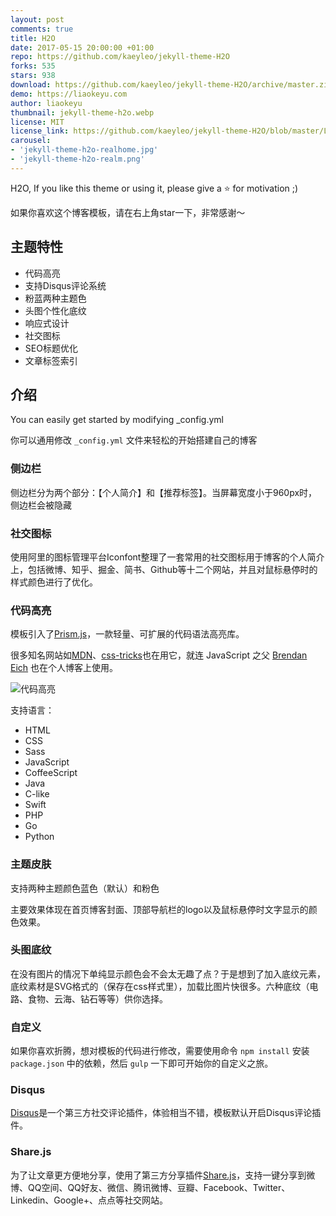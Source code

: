 ```yaml
---
layout: post
comments: true
title: H2O
date: 2017-05-15 20:00:00 +01:00
repo: https://github.com/kaeyleo/jekyll-theme-H2O
forks: 535
stars: 938
download: https://github.com/kaeyleo/jekyll-theme-H2O/archive/master.zip
demo: https://liaokeyu.com
author: liaokeyu
thumbnail: jekyll-theme-h2o.webp
license: MIT
license_link: https://github.com/kaeyleo/jekyll-theme-H2O/blob/master/LICENSE
carousel:
- 'jekyll-theme-h2o-realhome.jpg'
- 'jekyll-theme-h2o-realm.png'
---
```


H2O, If you like this theme or using it, please give a ⭐️ for motivation ;)

如果你喜欢这个博客模板，请在右上角star一下，非常感谢～

## 主题特性

* 代码高亮
* 支持Disqus评论系统
* 粉蓝两种主题色
* 头图个性化底纹
* 响应式设计
* 社交图标
* SEO标题优化
* 文章标签索引

## 介绍

You can easily get started by modifying _config.yml

你可以通用修改 `_config.yml` 文件来轻松的开始搭建自己的博客

### 侧边栏

侧边栏分为两个部分：【个人简介】和【推荐标签】。当屏幕宽度小于960px时，侧边栏会被隐藏

### 社交图标

使用阿里的图标管理平台Iconfont整理了一套常用的社交图标用于博客的个人简介上，包括微博、知乎、掘金、简书、Github等十二个网站，并且对鼠标悬停时的样式颜色进行了优化。

### 代码高亮

模板引入了[Prism.js](https://prismjs.com)，一款轻量、可扩展的代码语法高亮库。

很多知名网站如[MDN](https://developer.mozilla.org/)、[css-tricks](https://css-tricks.com/)也在用它，就连 JavaScript 之父 [Brendan Eich](https://brendaneich.com/) 也在个人博客上使用。

![代码高亮](https://on2171g4d.bkt.clouddn.com/jekyll-theme-h2o-highlight.png)

支持语言：

* HTML
* CSS
* Sass
* JavaScript
* CoffeeScript
* Java
* C-like
* Swift
* PHP
* Go
* Python

### 主题皮肤

支持两种主题颜色蓝色（默认）和粉色

主要效果体现在首页博客封面、顶部导航栏的logo以及鼠标悬停时文字显示的颜色效果。

### 头图底纹

在没有图片的情况下单纯显示颜色会不会太无趣了点？于是想到了加入底纹元素，底纹素材是SVG格式的（保存在css样式里），加载比图片快很多。六种底纹（电路、食物、云海、钻石等等）供你选择。

### 自定义

如果你喜欢折腾，想对模板的代码进行修改，需要使用命令 `npm install` 安装 `package.json` 中的依赖，然后 `gulp` 一下即可开始你的自定义之旅。

### Disqus

[Disqus](https://disqus.com/)是一个第三方社交评论插件，体验相当不错，模板默认开启Disqus评论插件。

### Share.js

为了让文章更方便地分享，使用了第三方分享插件[Share.js](https://overtrue.me/share.js/)，支持一键分享到微博、QQ空间、QQ好友、微信、腾讯微博、豆瓣、Facebook、Twitter、Linkedin、Google+、点点等社交网站。
